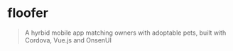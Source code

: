# floofer

> A hyrbid mobile app matching owners with adoptable pets, built with Cordova, Vue.js and OnsenUI

